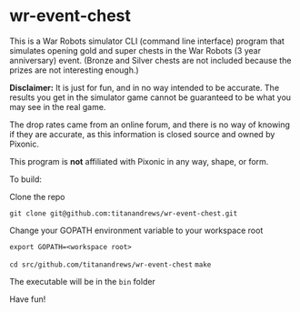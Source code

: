 # wr-event-chest
This is a War Robots simulator CLI (command line interface) program that simulates opening gold and super chests in the War Robots (3 year anniversary) event. 
(Bronze and Silver chests are not included because the prizes are not interesting enough.)

**Disclaimer:** It is just for fun, and in no way intended to be accurate.
The results you get in the simulator game cannot be guaranteed to be what you may see in the real game.

The drop rates came from an online forum, and there is no way of knowing if they are accurate, as this information is closed source and owned by Pixonic.

This program is **not** affiliated with Pixonic in any way, shape, or form.

To build:

Clone the repo

`git clone git@github.com:titanandrews/wr-event-chest.git`

Change your GOPATH environment variable to your workspace root

`export GOPATH=<workspace root>`

`cd src/github.com/titanandrews/wr-event-chest`
`make`

The executable will be in the `bin` folder

Have fun!
